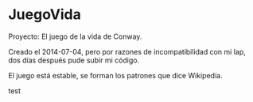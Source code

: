 JuegoVida
=========

Proyecto: El juego de la vida de Conway.

Creado el 2014-07-04, pero por razones de incompatibilidad con mi lap, dos días después pude subir mi código.

El juego está estable, se forman los patrones que dice Wikipedia.

test
